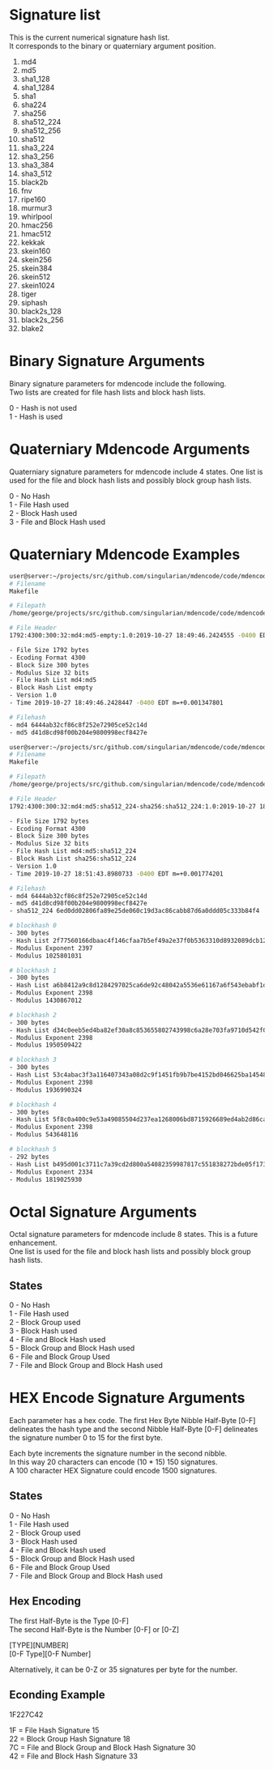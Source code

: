 # Signature list

This is the current numerical signature hash list.  
It corresponds to the binary or quaterniary argument position.

1. md4
2. md5
3. sha1_128
4. sha1_1284
5. sha1
6. sha224
7. sha256
8. sha512_224
9. sha512_256
10. sha512
11. sha3_224
12. sha3_256
13. sha3_384
14. sha3_512
15. black2b
16. fnv
17. ripe160
18. murmur3
19. whirlpool
20. hmac256
21. hmac512
22. kekkak
23. skein160
24. skein256
25. skein384
26. skein512
27. skein1024
28. tiger
29. siphash
30. black2s_128
31. black2s_256
32. blake2


# Binary Signature Arguments

Binary signature parameters for mdencode include the following.  
Two lists are created for file hash lists and block hash lists.  

0 - Hash is not used  
1 - Hash is used  



# Quaterniary Mdencode Arguments

Quaterniary signature parameters for mdencode include 4 states.
One list is used for the file and block hash lists and possibly block group hash lists.

0 - No Hash  
1 - File Hash used  
2 - Block Hash used  
3 - File and Block Hash used  


# Quaterniary Mdencode Examples

```sh
user@server:~/projects/src/github.com/singularian/mdencode/code/mdencode$ md -file=Makefile -block=300 -mod=32 -uh=11 -format=4300
# Filename
Makefile

# Filepath
/home/george/projects/src/github.com/singularian/mdencode/code/mdencode/

# File Header
1792:4300:300:32:md4:md5-empty:1.0:2019-10-27 18:49:46.2424555 -0400 EDT m=+0.000958801

- File Size 1792 bytes
- Ecoding Format 4300
- Block Size 300 bytes
- Modulus Size 32 bits
- File Hash List md4:md5
- Block Hash List empty
- Version 1.0
- Time 2019-10-27 18:49:46.2428447 -0400 EDT m=+0.001347801

# Filehash
- md4 6444ab32cf86c8f252e72905ce52c14d
- md5 d41d8cd98f00b204e9800998ecf8427e

```

```sh
user@server:~/projects/src/github.com/singularian/mdencode/code/mdencode$ md -file=Makefile -block=300 -mod=32 -uh=110023 -format=4300
# Filename
Makefile

# Filepath
/home/george/projects/src/github.com/singularian/mdencode/code/mdencode/

# File Header
1792:4300:300:32:md4:md5:sha512_224-sha256:sha512_224:1.0:2019-10-27 18:51:43.8975134 -0400 EDT m=+0.001214601

- File Size 1792 bytes
- Ecoding Format 4300
- Block Size 300 bytes
- Modulus Size 32 bits
- File Hash List md4:md5:sha512_224
- Block Hash List sha256:sha512_224
- Version 1.0
- Time 2019-10-27 18:51:43.8980733 -0400 EDT m=+0.001774201

# Filehash
- md4 6444ab32cf86c8f252e72905ce52c14d
- md5 d41d8cd98f00b204e9800998ecf8427e
- sha512_224 6ed0dd02806fa89e25de060c19d3ac86cabb87d6a0ddd05c333b84f4

# blockhash 0
- 300 bytes
- Hash List 2f77560166dbaac4f146cfaa7b5ef49a2e37f0b5363310d8932089dcb12e85ba:8fcf7a40e4e58f52eebb25e965e052d718a6caf52b0a64e2199647f4
- Modulus Exponent 2397
- Modulus 1025801031

# blockhash 1
- 300 bytes
- Hash List a6b8412a9c8d1284297025ca6de92c48042a5536e61167a6f543ebabf1da875f:15ea37ffd34625eb3a3e01780e2e584a365d1e379c1de85579ff59ed
- Modulus Exponent 2398
- Modulus 1430867012

# blockhash 2
- 300 bytes
- Hash List d34c0eeb5ed4ba82ef30a8c853655802743998c6a28e703fa9710d542f0c4d0d:13f273aef5712b473e4e9cb1536f94e994441549e6414af7aad8fb75
- Modulus Exponent 2398
- Modulus 1950509422

# blockhash 3
- 300 bytes
- Hash List 53c4abac3f3a116407343a08d2c9f1451fb9b7be4152bd046625ba1454834484:f73ac621c2589dcc03b94907b2afd31553b6628366a967d2a5cb4b35
- Modulus Exponent 2398
- Modulus 1936990324

# blockhash 4
- 300 bytes
- Hash List 5f8c0a400c9e53a49085504d237ea1268006bd8715926689ed4ab2d86ca02163:6f910b12af644b6b12869467ba30a6ed5ea7e04d6c9e6a9bad856f18
- Modulus Exponent 2398
- Modulus 543648116

# blockhash 5
- 292 bytes
- Hash List b495d001c3711c7a39cd2d800a54082359987817c551838272bde05f173d42d5:8e0650ecd16bf5a3b1ac512fc7c7eca5d9f3b2d7ff3bf6538951a7e6
- Modulus Exponent 2334
- Modulus 1819025930
```

# Octal Signature Arguments

Octal signature parameters for mdencode include 8 states. This is a future enhancement.   
One list is used for the file and block hash lists and possibly block group hash lists.  

## States 
0 - No Hash  
1 - File Hash used  
2 - Block Group used  
3 - Block Hash used  
4 - File and Block Hash used  
5 - Block Group and Block Hash used  
6 - File and Block Group Used  
7 - File and Block Group and Block Hash used  

# HEX Encode Signature Arguments

Each parameter has a hex code. The first Hex Byte Nibble Half-Byte [0-F] delineates the hash type and the 
second Nibble Half-Byte [0-F] delineates the signature number 0 to 15 for the first byte.  

Each byte increments the signature number in the second nibble.  
In this way 20 characters can encode (10 * 15) 150 signatures.  
A 100 character HEX Signature could encode 1500 signatures.  


## States
0 - No Hash  
1 - File Hash used  
2 - Block Group used  
3 - Block Hash used  
4 - File and Block Hash used  
5 - Block Group and Block Hash used  
6 - File and Block Group Used  
7 - File and Block Group and Block Hash used  

## Hex Encoding

The first Half-Byte is the Type [0-F]  
The second Half-Byte is the Number [0-F] or [0-Z]  

[TYPE][NUMBER]  
[0-F Type][0-F Number]  

Alternatively, it can be 0-Z or 35 signatures per byte for the number.  

## Econding Example
1F227C42  

1F = File Hash Signature 15  
22 = Block Group Hash Signature 18  
7C = File and Block Group and Block Hash Signature 30  
42 = File and Block Hash Signature 33
